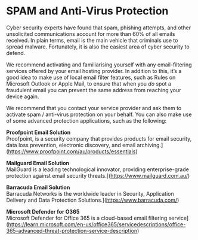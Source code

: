 # SPAM and Anti-Virus Protection

Cyber security experts have found that spam, phishing attempts, and other unsolicited communications account for more than 60% of all emails received. In plain terms, email is the main vehicle that criminals use to spread malware. Fortunately, it is also the easiest area of cyber security to defend.

We recommend activating and familiarising yourself with any email-filtering services offered by your email hosting provider. In addition to this, it’s a good idea to make use of local email filter features, such as Rules on Microsoft Outlook or Apple Mail, to ensure that when you _do_ spot a fraudulent email you can prevent the same address from reaching your device again.

We recommend that you contact your service provider and ask them to activate spam / anti-virus protection on your behalf. You can also make use of some advanced protection applications, such as the following:

**Proofpoint Email Solution**  
Proofpoint, is a security company that provides products for email security, data loss prevention, electronic discovery, and email archiving.](https://www.proofpoint.com/au/products/essentials)

**Mailguard Email Solution**  
MailGuard is a leading technological innovator, providing enterprise-grade protection against email security threats.](https://www.mailguard.com.au/)

**Barracuda Email Solution**  
Barracuda Networks is the worldwide leader in Security, Application Delivery and Data Protection Solutions.](https://www.barracuda.com/)

**Microsoft Defender for O365**  
Microsoft Defender for Office 365 is a cloud-based email filtering service](https://learn.microsoft.com/en-us/office365/servicedescriptions/office-365-advanced-threat-protection-service-description)